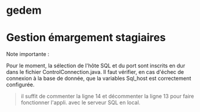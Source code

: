 # gedem
Gestion émargement  stagiaires
==============================

Note importante :

Pour le moment, la sélection de l'hôte SQL et du port sont inscrits en dur dans le fichier ControlConnection.java.
Il faut vérifier, en cas d'échec de connexion à la base de donnée, que la variables Sql_host est correctement configurée.

> il suffit de commenter la ligne 14 et décommenter la ligne 13 pour faire fonctionner l'appli. avec le serveur SQL en local.


